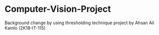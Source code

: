# Computer-Vision-Project
Background change by using thresholding technique  project by Ahsan Ali   Kamlo (2K18-IT-115)
